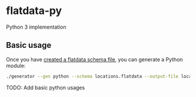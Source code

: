 # flatdata-py

Python 3 implementation


## Basic usage

Once you have [created a flatdata schema file](../README.md#creating-a-schema), you can generate a Python module:

```sh
./generator --gen python --schema locations.flatdata --output-file locations.py
```

TODO: Add basic python usages